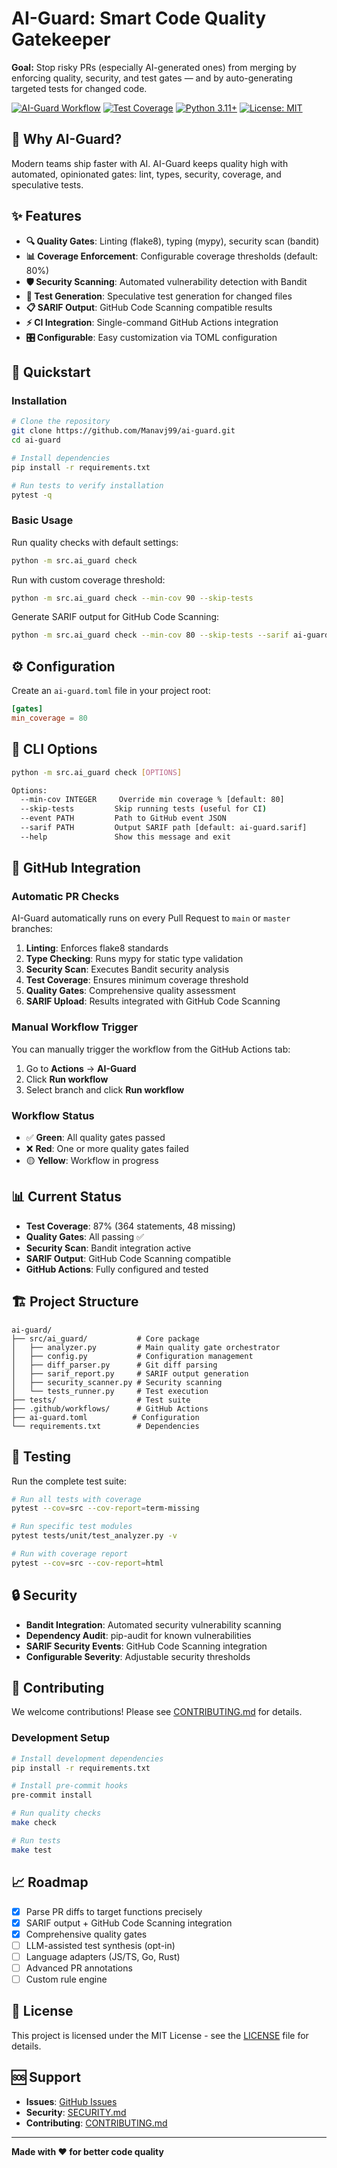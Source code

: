 # AI-Guard: Smart Code Quality Gatekeeper

**Goal:** Stop risky PRs (especially AI-generated ones) from merging by enforcing quality, security, and test gates — and by auto-generating targeted tests for changed code.

[![AI-Guard Workflow](https://github.com/Manavj99/ai-guard/workflows/AI-Guard/badge.svg)](https://github.com/Manavj99/ai-guard/actions)
[![Test Coverage](https://img.shields.io/badge/coverage-87%25-brightgreen)](https://github.com/Manavj99/ai-guard)
[![Python 3.11+](https://img.shields.io/badge/python-3.11+-blue.svg)](https://www.python.org/downloads/)
[![License: MIT](https://img.shields.io/badge/License-MIT-yellow.svg)](https://opensource.org/licenses/MIT)

## 🎯 Why AI-Guard?

Modern teams ship faster with AI. AI-Guard keeps quality high with automated, opinionated gates: lint, types, security, coverage, and speculative tests.

## ✨ Features

- **🔍 Quality Gates**: Linting (flake8), typing (mypy), security scan (bandit)
- **📊 Coverage Enforcement**: Configurable coverage thresholds (default: 80%)
- **🛡️ Security Scanning**: Automated vulnerability detection with Bandit
- **🧪 Test Generation**: Speculative test generation for changed files
- **📋 SARIF Output**: GitHub Code Scanning compatible results
- **⚡ CI Integration**: Single-command GitHub Actions integration
- **🎛️ Configurable**: Easy customization via TOML configuration

## 🚀 Quickstart

### Installation

```bash
# Clone the repository
git clone https://github.com/Manavj99/ai-guard.git
cd ai-guard

# Install dependencies
pip install -r requirements.txt

# Run tests to verify installation
pytest -q
```

### Basic Usage

Run quality checks with default settings:

```bash
python -m src.ai_guard check
```

Run with custom coverage threshold:

```bash
python -m src.ai_guard check --min-cov 90 --skip-tests
```

Generate SARIF output for GitHub Code Scanning:

```bash
python -m src.ai_guard check --min-cov 80 --skip-tests --sarif ai-guard.sarif
```

## ⚙️ Configuration

Create an `ai-guard.toml` file in your project root:

```toml
[gates]
min_coverage = 80
```

## 🔧 CLI Options

```bash
python -m src.ai_guard check [OPTIONS]

Options:
  --min-cov INTEGER     Override min coverage % [default: 80]
  --skip-tests         Skip running tests (useful for CI)
  --event PATH         Path to GitHub event JSON
  --sarif PATH         Output SARIF path [default: ai-guard.sarif]
  --help               Show this message and exit
```

## 🐙 GitHub Integration

### Automatic PR Checks

AI-Guard automatically runs on every Pull Request to `main` or `master` branches:

1. **Linting**: Enforces flake8 standards
2. **Type Checking**: Runs mypy for static type validation
3. **Security Scan**: Executes Bandit security analysis
4. **Test Coverage**: Ensures minimum coverage threshold
5. **Quality Gates**: Comprehensive quality assessment
6. **SARIF Upload**: Results integrated with GitHub Code Scanning

### Manual Workflow Trigger

You can manually trigger the workflow from the GitHub Actions tab:

1. Go to **Actions** → **AI-Guard**
2. Click **Run workflow**
3. Select branch and click **Run workflow**

### Workflow Status

- ✅ **Green**: All quality gates passed
- ❌ **Red**: One or more quality gates failed
- 🟡 **Yellow**: Workflow in progress

## 📊 Current Status

- **Test Coverage**: 87% (364 statements, 48 missing)
- **Quality Gates**: All passing ✅
- **Security Scan**: Bandit integration active
- **SARIF Output**: GitHub Code Scanning compatible
- **GitHub Actions**: Fully configured and tested

## 🏗️ Project Structure

```
ai-guard/
├── src/ai_guard/           # Core package
│   ├── analyzer.py         # Main quality gate orchestrator
│   ├── config.py           # Configuration management
│   ├── diff_parser.py      # Git diff parsing
│   ├── sarif_report.py     # SARIF output generation
│   ├── security_scanner.py # Security scanning
│   └── tests_runner.py     # Test execution
├── tests/                  # Test suite
├── .github/workflows/      # GitHub Actions
├── ai-guard.toml          # Configuration
└── requirements.txt        # Dependencies
```

## 🧪 Testing

Run the complete test suite:

```bash
# Run all tests with coverage
pytest --cov=src --cov-report=term-missing

# Run specific test modules
pytest tests/unit/test_analyzer.py -v

# Run with coverage report
pytest --cov=src --cov-report=html
```

## 🔒 Security

- **Bandit Integration**: Automated security vulnerability scanning
- **Dependency Audit**: pip-audit for known vulnerabilities
- **SARIF Security Events**: GitHub Code Scanning integration
- **Configurable Severity**: Adjustable security thresholds

## 🤝 Contributing

We welcome contributions! Please see [CONTRIBUTING.md](CONTRIBUTING.md) for details.

### Development Setup

```bash
# Install development dependencies
pip install -r requirements.txt

# Install pre-commit hooks
pre-commit install

# Run quality checks
make check

# Run tests
make test
```

## 📈 Roadmap

- [x] Parse PR diffs to target functions precisely
- [x] SARIF output + GitHub Code Scanning integration
- [x] Comprehensive quality gates
- [ ] LLM-assisted test synthesis (opt-in)
- [ ] Language adapters (JS/TS, Go, Rust)
- [ ] Advanced PR annotations
- [ ] Custom rule engine

## 📄 License

This project is licensed under the MIT License - see the [LICENSE](LICENSE) file for details.

## 🆘 Support

- **Issues**: [GitHub Issues](https://github.com/Manavj99/ai-guard/issues)
- **Security**: [SECURITY.md](SECURITY.md)
- **Contributing**: [CONTRIBUTING.md](CONTRIBUTING.md)

---

**Made with ❤️ for better code quality** 
